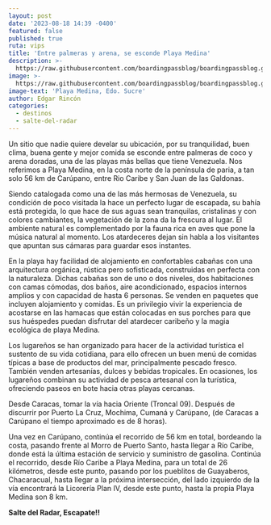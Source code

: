 ```yaml
---
layout: post
date: '2023-08-18 14:39 -0400'
featured: false
published: true
ruta: vips
title: 'Entre palmeras y arena, se esconde Playa Medina'
description: >-
  https://raw.githubusercontent.com/boardingpassblog/boardingpassblog.github.io/main/assets/images/Playa-Medina.jpg
image: >-
  https://raw.githubusercontent.com/boardingpassblog/boardingpassblog.github.io/main/assets/images/Playa-Medina.jpg
image-text: 'Playa Medina, Edo. Sucre'
author: Edgar Rincón
categories:
  - destinos
  - salte-del-radar
---
```

Un sitio que nadie quiere develar su ubicación, por su tranquilidad, buen clima, buena gente y mejor comida se esconde entre palmeras de coco y arena doradas, una de las playas más bellas que tiene Venezuela. Nos referimos a Playa Medina, en la costa norte de la península de paria, a tan solo 56 km de Carúpano, entre Rio Caribe y San Juan de las Galdonas.

Siendo catalogada como una de las más hermosas de Venezuela, su condición de poco visitada la hace un perfecto lugar de escapada, su bahía está protegida, lo que hace de sus aguas sean tranquilas, cristalinas y con colores cambiantes, la vegetación de la zona da la frescura al lugar. El ambiente natural es complementado por la fauna rica en aves que pone la música natural al momento. Los atardeceres dejan sin habla a los visitantes que apuntan sus cámaras para guardar esos instantes.

En la playa hay facilidad de alojamiento en confortables cabañas con una arquitectura orgánica, rústica pero sofisticada, construidas en perfecta con la naturaleza. Dichas cabañas son de uno o dos niveles, dos habitaciones con camas cómodas, dos baños, aire acondicionado, espacios internos amplios y con capacidad de hasta 6 personas. Se venden en paquetes que incluyen alojamiento y comidas. Es un privilegio vivir la experiencia de acostarse en las hamacas que están colocadas en sus porches para que sus huéspedes puedan disfrutar del atardecer caribeño y la magia ecológica de playa Medina.

Los lugareños se han organizado para hacer de la actividad turística el sustento de su vida cotidiana, para ello ofrecen un buen menú de comidas típicas a base de productos del mar, principalmente pescado fresco. También venden artesanías, dulces y bebidas tropicales. En ocasiones, los lugareños combinan su actividad de pesca artesanal con la turística, ofreciendo paseos en bote hacia otras playas cercanas.

Desde Caracas, tomar la vía hacia Oriente (Troncal 09). Después de discurrir por Puerto La Cruz, Mochima, Cumaná y Carúpano, (de Caracas a Carúpano el tiempo aproximado es de 8 horas).

Una vez en Carúpano, continúa el recorrido de 56 km en total, bordeando la costa, pasando frente al Morro de Puerto Santo, hasta llegar a Río Caribe, donde está la última estación de servicio y suministro de gasolina. Continúa el recorrido, desde Río Caribe a Playa Medina, para un total de 26 kilómetros, desde este punto, pasando por los pueblitos de Guayaberos, Chacaracual, hasta llegar a la próxima intersección, del lado izquierdo de la vía encontrará la Licorería Plan IV, desde este punto, hasta la propia Playa Medina son 8 km.

**Salte del Radar, Escapate!!**